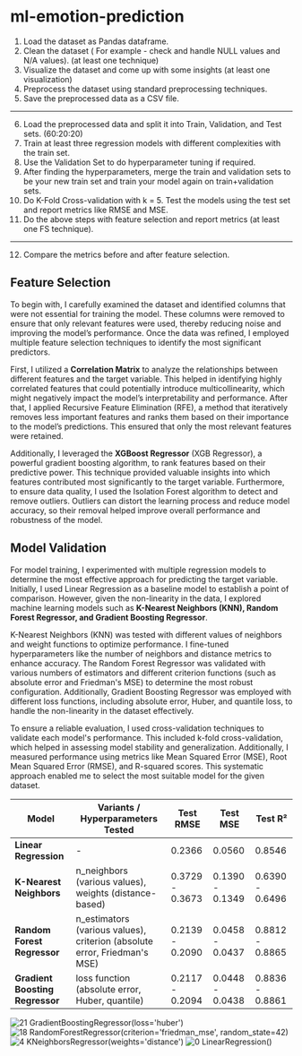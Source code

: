 # ml-emotion-prediction

1. Load the dataset as Pandas dataframe.
2. Clean the dataset ( For example - check and handle NULL values and N/A values). (at least one technique)
3. Visualize the dataset and come up with some insights (at least one visualization)
4. Preprocess the dataset using standard preprocessing techniques.
5. Save the preprocessed data as a CSV file.
---
6. Load the preprocessed data and split it into Train, Validation, and Test sets. (60:20:20)
7. Train at least three regression models with different complexities with the train set. 
8. Use the Validation Set to do hyperparameter tuning if required.
9. After finding the hyperparameters, merge the train and validation sets to be your new train set and train your model again on train+validation sets. 
10. Do K-Fold Cross-validation with k = 5. Test the models using the test set and report metrics like RMSE and MSE.
11. Do the above steps with feature selection and report metrics (at least one FS technique).
---
12. Compare the metrics before and after feature selection.

## Feature Selection
To begin with, I carefully examined the dataset and identified columns that were not essential for training the model. These columns were removed to ensure that only relevant features were used, thereby reducing noise and improving the model’s performance. Once the data was refined, I employed multiple feature selection techniques to identify the most significant predictors.

First, I utilized a **Correlation Matrix** to analyze the relationships between different features and the target variable. This helped in identifying highly correlated features that could potentially introduce multicollinearity, which might negatively impact the model’s interpretability and performance. After that, I applied Recursive Feature Elimination (RFE), a method that iteratively removes less important features and ranks them based on their importance to the model’s predictions. This ensured that only the most relevant features were retained.

Additionally, I leveraged the **XGBoost Regressor** (XGB Regressor), a powerful gradient boosting algorithm, to rank features based on their predictive power. This technique provided valuable insights into which features contributed most significantly to the target variable. Furthermore, to ensure data quality, I used the Isolation Forest algorithm to detect and remove outliers. Outliers can distort the learning process and reduce model accuracy, so their removal helped improve overall performance and robustness of the model.


## Model Validation
For model training, I experimented with multiple regression models to determine the most effective approach for predicting the target variable. Initially, I used Linear Regression as a baseline model to establish a point of comparison. However, given the non-linearity in the data, I explored machine learning models such as **K-Nearest Neighbors (KNN), Random Forest Regressor, and Gradient Boosting Regressor**.

K-Nearest Neighbors (KNN) was tested with different values of neighbors and weight functions to optimize performance. I fine-tuned hyperparameters like the number of neighbors and distance metrics to enhance accuracy. The Random Forest Regressor was validated with various numbers of estimators and different criterion functions (such as absolute error and Friedman's MSE) to determine the most robust configuration. Additionally, Gradient Boosting Regressor was employed with different loss functions, including absolute error, Huber, and quantile loss, to handle the non-linearity in the dataset effectively.

To ensure a reliable evaluation, I used cross-validation techniques to validate each model's performance. This included k-fold cross-validation, which helped in assessing model stability and generalization. Additionally, I measured performance using metrics like Mean Squared Error (MSE), Root Mean Squared Error (RMSE), and R-squared scores. This systematic approach enabled me to select the most suitable model for the given dataset.




| Model                         | Variants / Hyperparameters Tested                     | Test RMSE | Test MSE | Test R²  |
|-------------------------------|-----------------------------------------------------|----------|---------|---------|
| **Linear Regression**         | -                                                  | 0.2366   | 0.0560  | 0.8546  |
| **K-Nearest Neighbors**       | n_neighbors (various values), weights (distance-based) | 0.3729 - 0.3673 | 0.1390 - 0.1349 | 0.6390 - 0.6496 |
| **Random Forest Regressor**   | n_estimators (various values), criterion (absolute error, Friedman's MSE) | 0.2139 - 0.2090 | 0.0458 - 0.0437 | 0.8812 - 0.8865 |
| **Gradient Boosting Regressor** | loss function (absolute error, Huber, quantile) | 0.2117 - 0.2094 | 0.0448 - 0.0438 | 0.8836 - 0.8861 |


![21 GradientBoostingRegressor(loss='huber')](https://github.com/user-attachments/assets/418c40e9-5044-4290-9683-27f1900c4d56)
![18 RandomForestRegressor(criterion='friedman_mse', random_state=42)](https://github.com/user-attachments/assets/043ab750-0d32-4614-9226-08c3af21edcb)
![4 KNeighborsRegressor(weights='distance')](https://github.com/user-attachments/assets/56a31c94-4dd8-4eeb-83ae-356ff5903603)
![0 LinearRegression()](https://github.com/user-attachments/assets/ab40e303-3407-4a1c-a1aa-c935d2d84fec)

